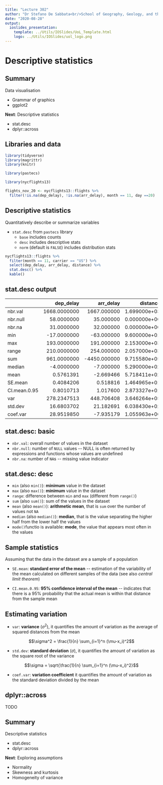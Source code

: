 ```yaml
---
title: "Lecture 302"
author: "Dr Stefano De Sabbata<br/>School of Geography, Geology, and the Env.<br/><a href=\"mailto:s.desabbata@le.ac.uk\">s.desabbata&commat;le.ac.uk</a> &vert; <a href=\"https://twitter.com/maps4thought\">&commat;maps4thought</a><br/><a href=\"https://github.com/sdesabbata/GY7702\">github.com/sdesabbata/GY7702</a> licensed under <a href=\"https://www.gnu.org/licenses/gpl-3.0.html\">GNU GPL v3.0</a>"
date: "2020-08-28"
output:
  ioslides_presentation:
    template: ../Utils/IOSlides/UoL_Template.html
    logo: ../Utils/IOSlides/uol_logo.png
---
```






# Descriptive statistics


## Summary

Data visualisation

- Grammar of graphics
- ggplot2

**Next**: Descriptive statistics

- stat.desc
- dplyr::across



## Libraries and data


```r
library(tidyverse)
library(magrittr)
library(knitr)

library(pastecs)

library(nycflights13)

flights_nov_20 <- nycflights13::flights %>%
  filter(!is.na(dep_delay), !is.na(arr_delay), month == 11, day ==20) 
```




## Descriptive statistics

Quantitatively describe or summarize variables

- `stat.desc` from `pastecs` library
    - `base` includes counts
    - `desc` includes descriptive stats
    - `norm` (default is `FALSE`) includes distribution stats


```r
nycflights13::flights %>%
  filter(month == 11, carrier == "US") %>%
  select(dep_delay, arr_delay, distance) %>%
  stat.desc() %>%
  kable()
```


## stat.desc output


|             |    dep_delay|    arr_delay|     distance|
|:------------|------------:|------------:|------------:|
|nbr.val      | 1668.0000000|  1667.000000| 1.699000e+03|
|nbr.null     |   58.0000000|    35.000000| 0.000000e+00|
|nbr.na       |   31.0000000|    32.000000| 0.000000e+00|
|min          |  -17.0000000|   -63.000000| 9.600000e+01|
|max          |  193.0000000|   191.000000| 2.153000e+03|
|range        |  210.0000000|   254.000000| 2.057000e+03|
|sum          |  961.0000000| -4450.000000| 9.715580e+05|
|median       |   -4.0000000|    -7.000000| 5.290000e+02|
|mean         |    0.5761391|    -2.669466| 5.718411e+02|
|SE.mean      |    0.4084206|     0.518816| 1.464965e+01|
|CI.mean.0.95 |    0.8010713|     1.017600| 2.873327e+01|
|var          |  278.2347513|   448.706408| 3.646264e+05|
|std.dev      |   16.6803702|    21.182691| 6.038430e+02|
|coef.var     |   28.9519850|    -7.935179| 1.055963e+00|



## stat.desc: basic

- `nbr.val`: overall number of values in the dataset
- `nbr.null`: number of `NULL` values -- NULL is often returned by expressions and functions whose values are undefined
- `nbr.na`: number of `NA`s -- missing value indicator



## stat.desc: desc

- `min` (also `min()`): **minimum** value in the dataset
- `max` (also `max()`): **minimum** value in the dataset
- `range`: difference between `min` and `max` (different from `range()`)
- `sum` (also `sum()`): sum of the values in the dataset
- `mean` (also `mean()`): **arithmetic mean**, that is `sum` over the number of values not `NA`
- `median` (also `median()`): **median**, that is the value separating the higher half from the lower half the values
- `mode()`functio is available: **mode**, the value that appears most often in the values



## Sample statistics

Assuming that the data in the dataset are a sample of a population

- `SE.mean`: **standard error of the mean** -- estimation of the variability of the mean calculated on different samples of the data (see also *central limit theorem*)

- `CI.mean.0.95`: **95% confidence interval of the mean** -- indicates that there is a 95% probability that the actual mean is within that distance from the sample mean

<!--
Excerpt From: Field, Andy. “Discovering Statistics Using R.” iBooks. 

Section 2.5.1

“If you were to calculate the standard deviation between sample means then this too would give you a measure of how much variability there was between the means of different samples. The standard deviation of sample means is known as the standard error of the mean (SE). Therefore, the standard error could be calculated by taking the difference between each sample mean and the overall mean, squaring these differences, adding them up, and then dividing by the number of samples. Finally, the square root of this value would need to be taken to get the standard deviation of sample means, the standard error.”

“as samples get large (usually defined as greater than 30), the sampling distribution has a normal distribution with a mean equal to the population mean, and a standard deviation of: stddev / sqrt(N)”

“This is known as the central limit theorem and it is useful in this context because it means that if our sample is large we can use the above equation to approximate the standard error (because, remember, it is the standard deviation of the sampling distribution).7 When the sample is relatively small (fewer than 30) the sampling distribution has a different shape, known as a t-distribution, which we’ll come back to later.”
-->



## Estimating variation

- `var`: **variance** ($\sigma^2$), it quantifies the amount of variation as the average of squared distances from the mean

$$\sigma^2 = \frac{1}{n} \sum_{i=1}^n (\mu-x_i)^2$$

- `std.dev`: **standard deviation** ($\sigma$), it quantifies the amount of variation as the square root of the variance

$$\sigma = \sqrt{\frac{1}{n} \sum_{i=1}^n (\mu-x_i)^2}$$

- `coef.var`: **variation coefficient** it quantifies the amount of variation as the standard deviation divided by the mean

<!--
## Broom

Part `tidymodels` (under development), converts statistical analysis objects into tidy format


```r
library(broom)

nycflights13::flights %>%
  filter(month == 11, carrier == "US") %>%
  select(dep_delay, arr_delay, distance) %>%
  stat.desc() %>%
  tidy()
```

```
## # A tibble: 3 x 13
##   column     n   mean     sd median trimmed   mad   min    max  range  skew
##   <chr>  <dbl>  <dbl>  <dbl>  <dbl>   <dbl> <dbl> <dbl>  <dbl>  <dbl> <dbl>
## 1 dep_d…    14   245. 4.83e2   30.0   148.   31.8   -17   1668   1685  2.22
## 2 arr_d…    14  -134. 1.32e3   11.1    75.2  22.4 -4450   1667   6117 -2.58
## 3 dista…    14 95996. 2.70e5  550.  31032.  550.      0 971558 971558  2.76
## # … with 2 more variables: kurtosis <dbl>, se <dbl>
```
-->



## dplyr::across

TODO



## Summary

Descriptive statistics

- stat.desc
- dplyr::across

**Next**: Exploring assumptions

- Normality
- Skewness and kurtosis
- Homogeneity of variance

